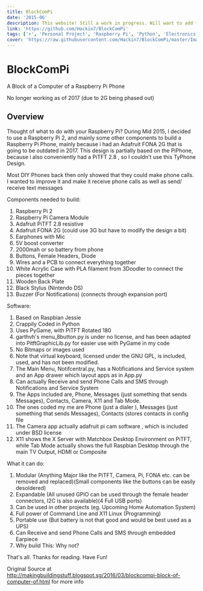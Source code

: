```yaml
---
title: BlockComPi
date: '2015-06'
description: This website! Still a work in progress. Will want to add features!
link: 'https://github.com/Hackin7/BlockComPi'
tags: ['+', 'Personal Project', 'Raspberry Pi', 'Python', 'Electronics', 'Casing']
cover: 'https://raw.githubusercontent.com/Hackin7/BlockComPi/master/Images/DSC_4991.JPG'
---
```


# BlockComPi

A Block of a Computer of a Raspberry Pi Phone

No longer working as of 2017 (due to 2G being phased out)

## Overview

Thought of what to do with your Raspberry Pi? During Mid 2015, I decided to use a Raspberry Pi 2, and mainly some other components to build a Raspberry Pi Phone, mainly because i had an Adafruit FONA 2G that is going to be outdated in 2017. This design is partially based on the PiPhone, because i also conveniently had a PiTFT 2.8 , so I couldn't use this TyPhone Design.

Most DIY Phones back then only showed that they could make phone calls.
I wanted to improve it and make it receive phone calls as well as send/ receive text messages

Components needed to build:

1. Raspberry Pi 2
1. Raspberry Pi Camera Module
1. Adafruit PiTFT 2.8 resistive
1. Adafruit FONA 2G (could use 3G but have to modify the design a bit)
1. Earphones with Mic
1. 5V boost converter 
1. 2000mah or so battery from phone
1. Buttons,  Female Headers, Diode
1. Wires and a PCB to connect everything together
1. White Acrylic Case with PLA filament from 3Doodler to connect the pieces together 
1. Wooden Back Plate
1. Black Stylus (Nintendo DS)
1. Buzzer (For Notifications) (connects through expansion port)

Software:

1. Based on Raspbian Jessie
1. Crappily Coded in Python
1. Uses PyGame, with PiTFT Rotated 180
1. garthvh's menu_8button.py is under no license, and has been adapted into PitftGraphicLib.py for easier use with PyGame in my code
1. No Bitmaps or images used
1. Note that virtual keyboard, licensed under the GNU GPL, is included, used, and has not been modified.
1. The Main Menu, Notifcentral.py, has a Notifications  and Service system and an App drawer which layout apps as in App.py
1. Can actually Receive and send Phone Calls and SMS through Notifications and Service System
1. The Apps included are, Phone, Messages (just something that sends Messages), Contacts, Camera, X11 and Tab Mode.
1. The ones coded my me are Phone (just a dialer ), Messages (just something that sends Messages), Contacts (stores contacts in config file
1. The Camera app actually adafruit pi cam software , which is included under BSD license
1. X11 shows the X Server with Matchbox Desktop Environment on PiTFT, while Tab Mode actually shows the full Raspbian Desktop through the main TV Output, HDMI or Composite

What it can do:

1. Modular (Anything Major like the PiTFT, Camera, Pi, FONA etc. can be removed and replaced)(Small components like the buttons can be easily desoldered)
1. Expandable (All unused GPIO can be used through the female header connectors, I2C is also available)(4 Full USB ports)
1. Can be used in other projects (eg. Upcoming Home Automation System)
1. Full power of Command Line and X11 Linux (Programming)
1. Portable use (But battery is not that good and would be best used as a UPS)
1. Can Receive and send Phone Calls and SMS through embedded Earpiece
1. Why build This: Why not?

That's all. Thanks for reading. Have Fun!

Original Source at http://makingbuildingstuff.blogspot.sg/2016/03/blockcompi-block-of-computer-of.html for more info

